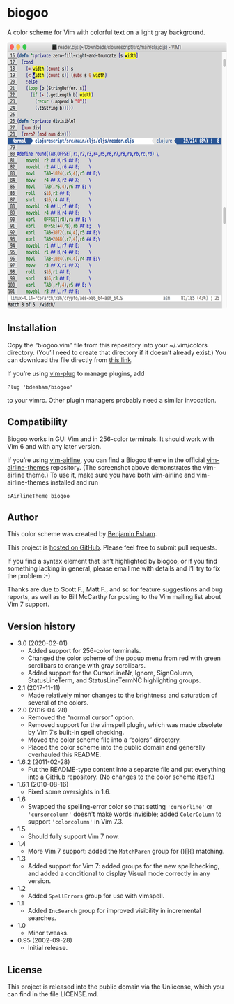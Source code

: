 # biogoo

A color scheme for Vim with colorful text on a light gray background.

<img src="https://github.com/bdesham/biogoo/raw/main/screenshot.png" alt="Screenshot of this color scheme" width="683" height="610"/>

## Installation

Copy the “biogoo.vim” file from this repository into your ~/.vim/colors directory. (You’ll need to create that directory if it doesn’t already exist.) You can download the file directly from [this link][file].

[file]: https://github.com/bdesham/biogoo/raw/main/colors/biogoo.vim

If you’re using [vim-plug] to manage plugins, add

    Plug 'bdesham/biogoo'

to your vimrc. Other plugin managers probably need a similar invocation.

[vim-plug]: https://github.com/junegunn/vim-plug

## Compatibility

Biogoo works in GUI Vim and in 256-color terminals. It should work with Vim 6 and with any later version.

If you’re using [vim-airline], you can find a Biogoo theme in the official [vim-airline-themes] repository. (The screenshot above demonstrates the vim-airline theme.) To use it, make sure you have both vim-airline and vim-airline-themes installed and run

    :AirlineTheme biogoo

[vim-airline]: https://github.com/vim-airline/vim-airline
[vim-airline-themes]: https://github.com/vim-airline/vim-airline-themes

## Author

This color scheme was created by [Benjamin Esham](https://esham.io).

This project is [hosted on GitHub](https://github.com/bdesham/biogoo). Please feel free to submit pull requests.

If you find a syntax element that isn’t highlighted by biogoo, or if you find something lacking in general, please email me with details and I’ll try to fix the problem :-)

Thanks are due to Scott F., Matt F., and sc for feature suggestions and bug reports, as well as to Bill McCarthy for posting to the Vim mailing list about Vim 7 support.

## Version history

* 3.0 (2020-02-01)
    - Added support for 256-color terminals.
    - Changed the color scheme of the popup menu from red with green scrollbars to orange with gray scrollbars.
    - Added support for the CursorLineNr, Ignore, SignColumn, StatusLineTerm, and StatusLineTermNC highlighting groups.
* 2.1 (2017-11-11)
    - Made relatively minor changes to the brightness and saturation of several of the colors.
* 2.0 (2016-04-28)
    - Removed the “normal cursor” option.
    - Removed support for the vimspell plugin, which was made obsolete by Vim 7’s built-in spell checking.
    - Moved the color scheme file into a “colors” directory.
    - Placed the color scheme into the public domain and generally overhauled this README.
* 1.6.2 (2011-02-28)
    - Put the README-type content into a separate file and put everything into a GitHub repository.  (No changes to the color scheme itself.)
* 1.6.1 (2010-08-16)
	- Fixed some oversights in 1.6.
* 1.6
	- Swapped the spelling-error color so that setting `'cursorline'` or `'cursorcolumn'` doesn't make words invisible; added `ColorColumn` to support `'colorcolumn'` in Vim 7.3.
* 1.5
	- Should fully support Vim 7 now.
* 1.4
	- More Vim 7 support: added the `MatchParen` group for ()[]{} matching.
* 1.3
	- Added support for Vim 7: added groups for the new spellchecking, and added a conditional to display Visual mode correctly in any version.
* 1.2
	- Added `SpellErrors` group for use with vimspell.
* 1.1
	- Added `IncSearch` group for improved visibility in incremental searches.
* 1.0
	- Minor tweaks.
* 0.95 (2002-09-28)
	- Initial release.

## License

This project is released into the public domain via the Unlicense, which you can find in the file LICENSE.md.
